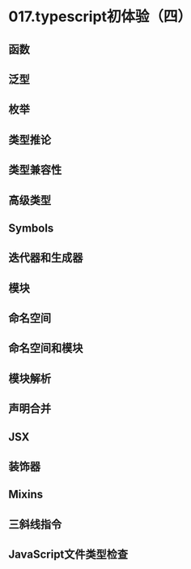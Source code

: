 # 017.typescript初体验（四）

## 函数

## 泛型

## 枚举

## 类型推论

## 类型兼容性

## 高级类型

## Symbols

## 迭代器和生成器

## 模块

## 命名空间

## 命名空间和模块

## 模块解析

## 声明合并

## JSX

## 装饰器

## Mixins

## 三斜线指令

## JavaScript文件类型检查